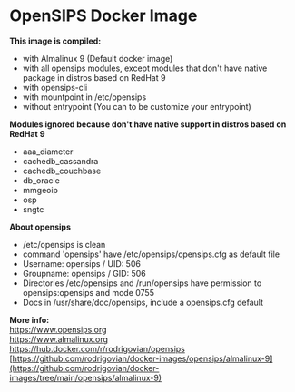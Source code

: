 # OpenSIPS Docker Image

**This image is compiled:**  
- with Almalinux 9 (Default docker image)  
- with all opensips modules, except modules that don't have native package in distros based on RedHat 9  
- with opensips-cli  
- with mountpoint in /etc/opensips  
- without entrypoint (You can to be customize your entrypoint)  


**Modules ignored because don't have native support in distros based on RedHat 9**  
- aaa_diameter  
- cachedb_cassandra  
- cachedb_couchbase  
- db_oracle  
- mmgeoip  
- osp  
- sngtc  


**About opensips**  
- /etc/opensips is clean  
- command 'opensips' have /etc/opensips/opensips.cfg as default file  
- Username: opensips / UID: 506  
- Groupname: opensips / GID: 506  
- Directories /etc/opensips and /run/opensips have permission to opensips:opensips and mode 0755  
- Docs in /usr/share/doc/opensips, include a opensips.cfg default  



**More info:**  
https://www.opensips.org  
https://www.almalinux.org  
https://hub.docker.com/r/rodrigovian/opensips  
[https://github.com/rodrigovian/docker-images/opensips/almalinux-9](https://github.com/rodrigovian/docker-images/tree/main/opensips/almalinux-9)  